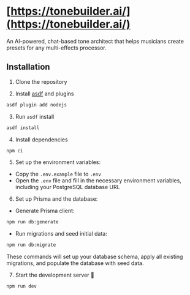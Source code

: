 # [https://tonebuilder.ai/](https://tonebuilder.ai/)

An AI-powered, chat-based tone architect that helps musicians create presets for any multi-effects processor.

## Installation

1. Clone the repository

2. Install [asdf](https://github.com/asdf-vm/asdf) and plugins

``` bash
asdf plugin add nodejs
```

3. Run `asdf` install

```bash
asdf install
```

4. Install dependencies

``` bash
npm ci
```

5. Set up the environment variables:
- Copy the `.env.example` file to `.env`
- Open the `.env` file and fill in the necessary environment variables, including your PostgreSQL database URL

6. Set up Prisma and the database:
- Generate Prisma client:

``` bash
npm run db:generate
```

   - Run migrations and seed initial data:

 ``` bash
 npm run db:migrate
 ```

These commands will set up your database schema, apply all existing migrations, and populate the database with seed data.

7. Start the development server 🚀 

``` bash
npm run dev
```

